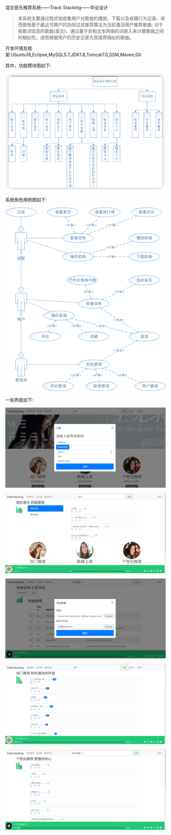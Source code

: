 混合音乐推荐系统——Track Stacking——毕业设计

> 本系统主要通过隐式地收集用户对歌曲的播放，下载以及收藏行为记录，进而使用基于最近邻用户的协同过滤推荐算法为当前激活用户推荐歌曲; 对于有歌词信息的歌曲(英文)，通过基于异构文本网络的词嵌入来计算歌曲之间的相似性，进而根据用户的历史记录为其推荐相似的歌曲。

开发环境及框架:Ubuntu16,Eclipse,MySQL5.7,JDK1.8,Tomcat7.0,SSM,Maven,Git

其中，功能模块图如下:

![image-20240408下午91050570](README.assets/image-20240408下午91050570.png)

系统角色用例图如下:

![](README.assets/roleCase.png)

一些界面如下:

![](README.assets/Selection_001.png)

![](README.assets/Selection_002.png)

![](README.assets/Selection_003.png)

![](README.assets/Selection_004.png)

![](README.assets/Selection_005.png)
